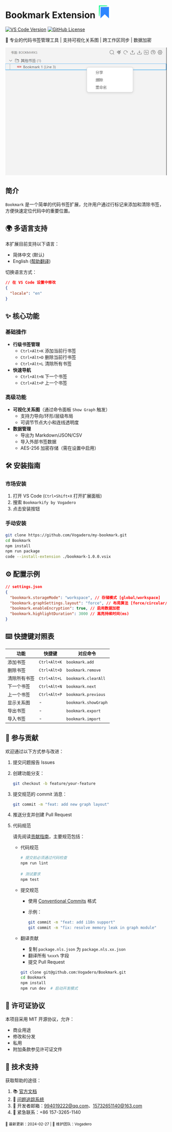 # Bookmark Extension <img src="images/bookmark-icon.png" alt="icon" width="40" />

[![VS Code Version](https://img.shields.io/badge/VS%20Code-%3E%3D1.97.0-blue.svg)](https://code.visualstudio.com/)
[![GitHub License](https://img.shields.io/github/license/Vogadero/bookmark.svg)](LICENSE)

📌 专业的代码书签管理工具 | 支持可视化关系图 | 跨工作区同步 | 数据加密

![功能演示](images/1.png)

## 简介

`Bookmark` 是一个简单的代码书签扩展，允许用户通过行标记来添加和清除书签，方便快速定位代码中的重要位置。

## 🌍 多语言支持
本扩展目前支持以下语言：
- 简体中文 (默认)
- English ([帮助翻译](https://github.com/Vogadero/my-bookmark/Bookmark/issues/12))

切换语言方式：
```json
// 在 VS Code 设置中修改
{
  "locale": "en" 
}
```

## ✨ 核心功能

### 基础操作
- **行级书签管理**
  - `Ctrl+Alt+K` 添加当前行书签
  - `Ctrl+Alt+D` 删除当前行书签
  - `Ctrl+Alt+L` 清除所有书签
- **快速导航**
  - `Ctrl+Alt+N` 下一个书签
  - `Ctrl+Alt+P` 上一个书签

### 高级功能
- **可视化关系图**（通过命令面板 `Show Graph` 触发）
  - 支持力导向/环形/层级布局
  - 可调节节点大小和连线透明度
- **数据管理**
  - 导出为 Markdown/JSON/CSV
  - 导入外部书签数据
  - AES-256 加密存储（需在设置中启用）

## 🛠️ 安装指南

### 市场安装
1. 打开 VS Code (`Ctrl+Shift+X` 打开扩展面板)
2. 搜索 `Bookmarkify by Vogadero`
3. 点击安装按钮

### 手动安装
```bash
git clone https://github.com/Vogadero/my-bookmark.git
cd Bookmark
npm install
npm run package
code --install-extension ./bookmark-1.0.0.vsix
```

## ⚙️ 配置示例
```json
// settings.json
{
  "bookmark.storageMode": "workspace", // 存储模式 [global/workspace]
  "bookmark.graphSettings.layout": "force", // 布局算法 [force/circular/hierarchy]
  "bookmark.enableEncryption": true, // 启用数据加密
  "bookmark.highlightDuration": 3000 // 高亮持续时间(ms)
}
```

## ⌨️ 快捷键对照表

| 功能         | 快捷键       | 对应命令             |
| ------------ | ------------ | -------------------- |
| 添加书签     | `Ctrl+Alt+K` | `bookmark.add`       |
| 删除书签     | `Ctrl+Alt+D` | `bookmark.remove`    |
| 清除所有书签 | `Ctrl+Alt+L` | `bookmark.clearAll`  |
| 下一个书签   | `Ctrl+Alt+N` | `bookmark.next`      |
| 上一个书签   | `Ctrl+Alt+P` | `bookmark.previous`  |
| 显示关系图   | -            | `bookmark.showGraph` |
| 导出书签     | -            | `bookmark.export`    |
| 导入书签     | -            | `bookmark.import`    |

## 🤝 参与贡献
欢迎通过以下方式参与改进：

1. 提交问题报告 Issues

2. 创建功能分支：

   ```bash
   git checkout -b feature/your-feature
   ```

3. 提交规范的 commit 消息：

   ```bash
   git commit -m "feat: add new graph layout"
   ```

4. 推送分支并创建 Pull Request

5. 代码规范

   请先阅读[贡献指南](https://github.com/Vogadero/my-bookmark/blob/master/CONTRIBUTING.md)，主要规范包括：

   - 代码规范

     ```bash
     # 提交前必须通过代码检查
     npm run lint
     
     # 测试要求
     npm test
     ```

   - 提交规范

     - 使用 [Conventional Commits](https://www.conventionalcommits.org/) 格式

     - 示例：

       ```bash
       git commit -m "feat: add i18n support"
       git commit -m "fix: resolve memory leak in graph module"
       ```

   - 翻译贡献

     - 复制 `package.nls.json` 为 `package.nls.xx.json`
     - 翻译所有 `%xxx%` 字段
     - 提交 Pull Request

     ```bash
     git clone git@github.com:Vogadero/Bookmark.git
     cd Bookmark
     npm install
     npm run dev  # 启动开发模式
     ```

## 📜 许可证协议

本项目采用 MIT 开源协议，允许：

- 商业用途
- 修改和分发
- 私用
- 附加条款参见许可证文件

## 📮 技术支持

获取帮助的途径：

1. 📚 [官方文档](https://vogadero.github.io/my-bookmark/)
2. 🐛 [问题追踪系统](https://github.com/Vogadero/my-bookmark/issues)
3. 📧 开发者邮箱：[994019222@qq.com](mailto:994019222@qq.com)、[15732651140@163.com](mailto:15732651140@163.com)
4. 📱 紧急联系：+86 157-3265-1140

<sub>🔄 最新更新：2024-02-27 | 🔧 维护团队：Vogadero </sub>